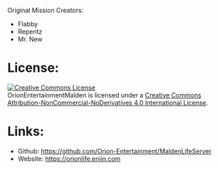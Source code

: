 Original Mission Creators:
  - Flabby
  - Repentz
  - Mr. New

# License: 
<a rel="license" href="http://creativecommons.org/licenses/by-nc-nd/4.0/"><img alt="Creative Commons License" style="border-width:0" src="https://i.creativecommons.org/l/by-nc-nd/4.0/88x31.png" /></a><br />OrionEntertainmentMalden is licensed under a <a rel="license" href="http://creativecommons.org/licenses/by-nc-nd/4.0/deed.en_US">Creative Commons Attribution-NonCommercial-NoDerivatives 4.0 International License</a>.
# Links:
  - Github: https://github.com/Orion-Entertainment/MaldenLifeServer
  - Website: https://orionlife.enjin.com
